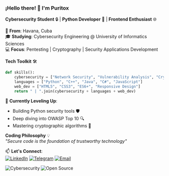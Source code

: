 ### ¡Hello there! 👋 I'm Puritox  
**Cybersecurity Student** 🔒 | **Python Developer** 🐍 | **Frontend Enthusiast** 🌐  

📍 **From**: Havana, Cuba  
🎓 **Studying**: Cybersecurity Engineering @ University of Informatics Sciences  
💻 **Focus**: Pentesting | Cryptography | Security Applications Development  

**Tech Toolkit** 🛠️  
```python
def skills():
    cybersecurity = ["Network Security", "Vulnerability Analysis", "Cryptographic Systems"]
    languages = ["Python", "C++", "Java", "C#", "JavaScript"]
    web_dev = ["HTML5", "CSS3", "ES6+", "Responsive Design"]
    return " | ".join(cybersecurity + languages + web_dev)
```

🚀 **Currently Leveling Up**:  
- Building Python security tools 🛡️  
- Deep diving into OWASP Top 10 🔍  
- Mastering cryptographic algorithms 🔐  

**Coding Philosophy** 💡  
*"Secure code is the foundation of trustworthy technology"*  

📫 **Let's Connect**:  
[![LinkedIn](https://img.shields.io/badge/-LinkedIn-0A66C2?style=flat&logo=linkedin)](https://www.linkedin.com/in/puritox/)
[![Telegram](https://img.shields.io/badge/-Telegram-1DA1F2?style=flat&)](https://t.me/puritox)
[![Email](https://img.shields.io/badge/-Email-EA4335?style=flat&)](mailto:puritox.contact@gmail.com)

![Cybersecurity](https://img.shields.io/badge/Passion-Cybersecurity-2EA043?style=flat&logo=lock)
![Open Source](https://img.shields.io/badge/Contributor-Open_Source-3DA639?style=flat&logo=github)

